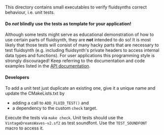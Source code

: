  
This directory contains small executables to verify fluidsynths correct behaviour, i.e. unit tests.

#### Do *not* blindly use the tests as template for your application!

Although some tests might serve as educational demonstration of how to use certain parts of fluidsynth,
they are **not** intended to do so! It is most likely that those tests will consist of many hacky parts
that are necessary to test fluidsynth (e.g. including fluidsynth's private headers to access internal
data types and functions). For user applications this programming style is strongly discouraged!
Keep referring to the documentation and code examples listed in the [API documentation](https://www.fluidsynth.org/api/).

#### Developers

To add a unit test just duplicate an existing one, give it a unique name and update the CMakeLists.txt by

* adding a call to `ADD_FLUID_TEST()` and
* a dependency to the custom `check` target.

Execute the tests via `make check`. Unit tests should use the `VintageDreamsWaves-v2.sf2` as test soundfont.
Use the `TEST_SOUNDFONT` macro to access it.
